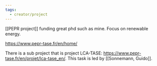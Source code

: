 ```yaml
---
tags:
  - creator/project
---
```

[[PEPR project]] funding great phd such as mine.
Focus on renewable energy.

https://www.pepr-tase.fr/en/home/

There is a sub project that is project LCA-TASE: https://www.pepr-tase.fr/en/projet/lca-tase_en/. This task is led by [[Sonnemann, Guido]].
